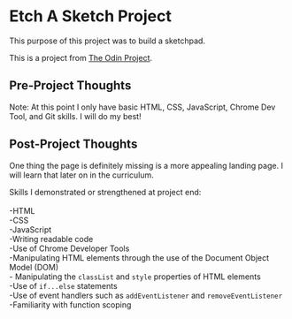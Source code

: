 # Etch A Sketch Project

This purpose of this project was to build a sketchpad.

This is a project from [The Odin Project](https://www.theodinproject.com/courses/web-development-101/lessons/etch-a-sketch-project).


## Pre-Project Thoughts

Note: At this point I only have basic HTML, CSS, JavaScript, Chrome Dev Tool, and Git skills.
I will do my best!

## Post-Project Thoughts

One thing the page is definitely missing is a more appealing landing page.
I will learn that later on in the curriculum.

Skills I demonstrated or strengthened at project end: <br>   
-HTML <br>
-CSS <br>
-JavaScript <br>
-Writing readable code <br>
-Use of Chrome Developer Tools <br>
-Manipulating HTML elements through the use of the Document Object Model (DOM) <br>
	-	Manipulating the `classList` and `style` properties of HTML elements <br>
-Use of `if...else` statements <br>
-Use of event handlers such as `addEventListener` and `removeEventListener` <br>
-Familiarity with function scoping
